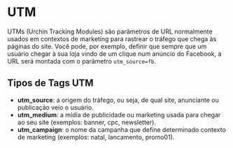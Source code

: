 # UTM

UTMs (Urchin Tracking Modules) são parâmetros de URL normalmente usados em contextos de marketing para rastrear o tráfego que chega às páginas do site. Você pode, por exemplo, definir que sempre que um usuário chegar à sua loja vindo de um clique num anúncio do Facebook, a URL será montada com o parâmetro `utm_source=fb`.

## Tipos de Tags UTM

- **utm_source**: a origem do tráfego, ou seja, de qual site, anunciante ou publicação veio o usuário.
- **utm_medium**: a mídia de publicidade ou marketing usada para chegar ao seu site (exemplos: banner, cpc, newsletter).
- **utm_campaign**: o nome da campanha que define determinado contexto de marketing (exemplos: natal, lancamento, promo01).
